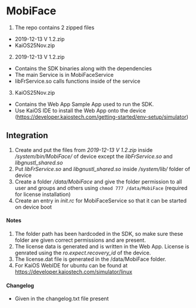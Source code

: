 # MobiFace

1. The repo contains 2 zipped files
  * 2019-12-13 V 1.2.zip
  * KaiOS25Nov.zip

2. 2019-12-13 V 1.2.zip
  * Contains the SDK binaries along with the dependencies
  * The main Service is in MobiFaceService
  * libFrService.so calls functions inside of the service

3. KaiOS25Nov.zip
  * Contains the Web App Sample App used to run the SDK.
  * Use KaiOS IDE to install the Web App onto the device (https://developer.kaiostech.com/getting-started/env-setup/simulator)

## Integration

1. Create and put the files from *2019-12-13 V 1.2.zip* inside */system/bin/MobiFace/* of device except the *libFrService.so* and *libgnustl_shared.so* 
2. Put *libFrService.so* and *libgnustl_shared.so* inside */system/lib/* folder of device
3. Create a folder */data/MobiFace* and give the folder permission to all user and groups and others using `chmod 777 /data/MobiFace` (required for license installation)
4. Create an entry in *init.rc* for MobiFaceService so that it can be started on device boot

#### Notes

1. The folder path has been hardcoded in the SDK, so make sure these folder are given correct permissions and are present.
2. The license data is generated and is written in the Web App. License is genrated using the *ro.expect.recovery_id* of the device.
3. The license.dat file is generated in the /data/MobiFace folder. 
4. For KaiOS WebIDE for ubuntu can be found at https://developer.kaiostech.com/simulator/linux

#### Changelog

* Given in the changelog.txt file present

